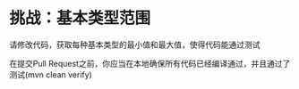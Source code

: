 # 挑战：基本类型范围
请修改代码，获取每种基本类型的最小值和最大值，使得代码能通过测试

在提交Pull Request之前，你应当在本地确保所有代码已经编译通过，并且通过了测试(mvn clean verify)
